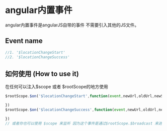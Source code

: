 # angular内置事件

angular内置事件是angularJS自带的事件 不需要引入其他的JS文件。

## Event name
```js
//1. '$locationChangeStart'
//2. '$locationChangeSuccess'
```

## 如何使用 (How to use it)
在任何可以注入$scope 或者 $rootScope的地方使用
```js
$rootScope.$on('$locationChangeStart',function(event,newUrl,oldUrl,newState,oldState){

})
$rootScope.$on('$locationChangeSuccess',function(event,newUrl,oldUrl,newState,oldState){

})
// 或者你也可以使用 $scope 来监听 因为这个事件是通过$rootScope.$broadcast 来进行广播的 所以任何子作用域都能监听得到

```